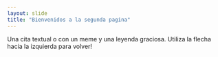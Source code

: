 ```yaml
---
layout: slide
title: "Bienvenidos a la segunda pagina"
---
```

Una cita textual o con un meme y una leyenda graciosa.
Utiliza la flecha hacia la izquierda para volver!
